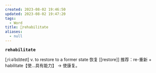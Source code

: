 ```yaml
---
created: 2023-08-02 19:46:50
updated: 2023-08-02 19:47:20
tags:
  - Word
title: 📖rehabilitate
aliases:
  - null
---
```


<pre><strong>rehabilitate</strong></pre>
[ˌri:əˈbɪlɪteɪt]
v. to restore to a former state 恢复
[[restore]]
推荐：re-重新 + habilitate【使...具有能力】 → 使康复。
